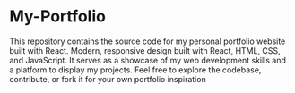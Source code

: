 # My-Portfolio
This repository contains the source code for my personal portfolio website built with React. Modern, responsive design built with React, HTML, CSS, and JavaScript. It serves as a showcase of my web development skills and a platform to display my projects. Feel free to explore the codebase, contribute, or fork it for your own portfolio inspiration
